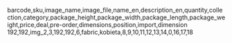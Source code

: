 barcode,sku,image_name,image_file,name_en,description_en,quantity,collection,category,package_height,package_width,package_length,package_weight,price,deal,pre-order,dimensions,position,import,dimension
192,192,img_2,3,192,192,6,fabric,kobieta,8,9,10,11,12,13,14,0,16,17,18
